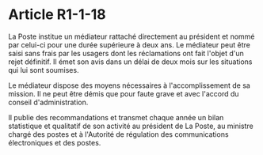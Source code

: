 # Article R1-1-18

La Poste institue un médiateur rattaché directement au président et nommé par celui-ci pour une durée supérieure à deux ans. Le médiateur peut être saisi sans frais par les usagers dont les réclamations ont fait l'objet d'un rejet définitif. Il émet son avis dans un délai de deux mois sur les situations qui lui sont soumises.

Le médiateur dispose des moyens nécessaires à l'accomplissement de sa mission. Il ne peut être démis que pour faute grave et avec l'accord du conseil d'administration.

Il publie des recommandations et transmet chaque année un bilan statistique et qualitatif de son activité au président de La Poste, au ministre chargé des postes et à l'Autorité de régulation des communications électroniques et des postes.